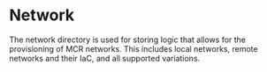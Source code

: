 # Network
The network directory is used for storing logic that allows for the provisioning of MCR networks. This includes local networks, remote networks and their IaC, and all supported variations.